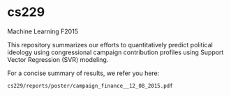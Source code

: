 # cs229
Machine Learning F2015

This repository summarizes our efforts to quantitatively predict political ideology using congressional campaign contribution profiles using Support Vector Regression (SVR) modeling.

For a concise summary of results, we refer you here:
```
cs229/reports/poster/campaign_finance__12_08_2015.pdf
```
